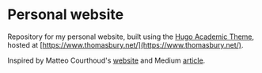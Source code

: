# Personal website
Repository for my personal website, built using the [Hugo Academic Theme](https://github.com/wowchemy/starter-hugo-academic), hosted at [https://www.thomasbury.net/](https://www.thomasbury.net/).

Inspired by Matteo Courthoud's [website](https://matteocourthoud.github.io/) and Medium [article](https://medium.com/@matteo.courthoud/how-to-make-a-personal-website-with-hugo-f94ccb26e464).
